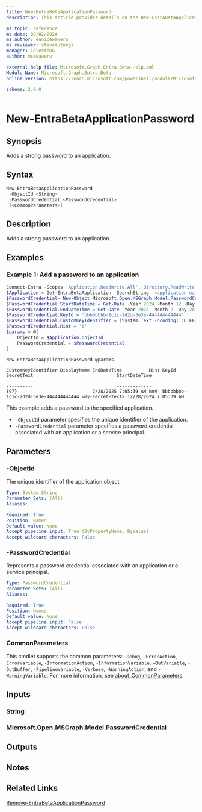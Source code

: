 ```yaml
---
title: New-EntraBetaApplicationPassword
description: This article provides details on the New-EntraBetaApplicationPassword command.

ms.topic: reference
ms.date: 08/02/2024
ms.author: eunicewaweru
ms.reviewer: stevemutungi
manager: CelesteDG
author: msewaweru

external help file: Microsoft.Graph.Entra.Beta-Help.xml
Module Name: Microsoft.Graph.Entra.Beta
online version: https://learn.microsoft.com/powershell/module/Microsoft.Graph.Entra.Beta/New-EntraBetaApplicationPassword

schema: 2.0.0
---
```


# New-EntraBetaApplicationPassword

## Synopsis

Adds a strong password to an application.

## Syntax

```powershell
New-EntraBetaApplicationPassword 
 -ObjectId <String> 
 -PasswordCredential <PasswordCredential>
 [<CommonParameters>]
```

## Description

Adds a strong password to an application.

## Examples

### Example 1: Add a password to an application

```powershell
Connect-Entra -Scopes 'Application.ReadWrite.All','Directory.ReadWrite.All'
$Application = Get-EntraBetaApplication -SearchString '<application-name>'
$PasswordCredential= New-Object Microsoft.Open.MSGraph.Model.PasswordCredential
$PasswordCredential.StartDateTime = Get-Date -Year 2024 -Month 12 -Day 28
$PasswordCredential.EndDateTime = Get-Date -Year 2025 -Month 2 -Day 28
$PasswordCredential.KeyId = 'bbbbbbbb-1c1c-2d2d-3e3e-444444444444'
$PasswordCredential.CustomKeyIdentifier = [System.Text.Encoding]::UTF8.GetBytes('a')
$PasswordCredential.Hint = 'b'
$params = @{
    ObjectId = $Application.ObjectId
    PasswordCredential = $PasswordCredential
}

New-EntraBetaApplicationPassword @params
```

```Output
CustomKeyIdentifier DisplayName EndDateTime          Hint KeyId                                SecretText                               StartDateTime
------------------- ----------- -----------          ---- -----                                ----------                               -------------
{97}                            2/28/2025 7:05:39 AM nnW  bbbbbbbb-1c1c-2d2d-3e3e-444444444444 <my-secret-text> 12/28/2024 7:05:39 AM
```

This example adds a password to the specified application.

- `-ObjectId` parameter specifies the unique identifier of the application.
- `-PasswordCredential` parameter specifies a password credential associated with an application or a service principal.

## Parameters

### -ObjectId

The unique identifier of the application object.

```yaml
Type: System.String
Parameter Sets: (All)
Aliases:

Required: True
Position: Named
Default value: None
Accept pipeline input: True (ByPropertyName, ByValue)
Accept wildcard characters: False
```

### -PasswordCredential

Represents a password credential associated with an application or a service principal.

```yaml
Type: PasswordCredential
Parameter Sets: (All)
Aliases:

Required: True
Position: Named
Default value: None
Accept pipeline input: False
Accept wildcard characters: False
```

### CommonParameters

This cmdlet supports the common parameters: `-Debug`, `-ErrorAction`, `-ErrorVariable`, `-InformationAction`, `-InformationVariable`, `-OutVariable`, `-OutBuffer`, `-PipelineVariable`, `-Verbose`, `-WarningAction`, and `-WarningVariable`. For more information, see [about_CommonParameters](https://go.microsoft.com/fwlink/?LinkID=113216).

## Inputs

### String

### Microsoft.Open.MSGraph.Model.PasswordCredential

## Outputs

## Notes

## Related Links

[Remove-EntraBetaApplicationPassword](Remove-EntraBetaApplicationPassword.md)

